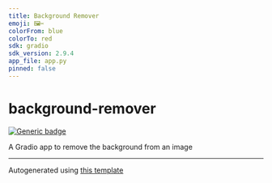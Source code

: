 ```yaml
---
title: Background Remover
emoji: 🖼️✂️
colorFrom: blue
colorTo: red
sdk: gradio
sdk_version: 2.9.4
app_file: app.py
pinned: false
---
```


# background-remover

[![Generic badge](https://img.shields.io/badge/🤗-Open%20In%20Spaces-blue.svg)](https://huggingface.co/spaces/nateraw/background-remover)

A Gradio app to remove the background from an image

---

Autogenerated using [this template](https://github.com/nateraw/spaces-template)
